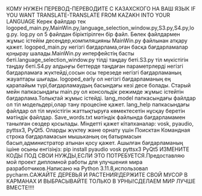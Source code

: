 КОМУ НУЖЕН ПЕРЕВОД-ПЕРЕВОДИТЕ С КАЗАХСКОГО НА ВАШ ЯЗЫК
IF YOU WANT TRANSLATE-TRANSLATE FROM KAZAKH INTO YOUR LANGUAGE
Керек файлдар тек logoped_main.py,MainWin.py,language_selection_window.py,S3.py,S4.py,log.py.
log.py ол 5 файлдан біріктірілген бір файл.
Бөлек файлдармен жұмыс істейім десеңдер,компиляцияны MainWin.py файлынан атқару қажет.
logoped_main.py негізгі бағдарлама,оған басқа бағдарламалар қоңырау шалады.MainWin.py интерфейстің басты беті.language_selection_window.py тілді таңдау беті.S3.py тіл мүкістігін таңдау беті.S4.py алдыңғы беттерде таңдаған параметрлерді негізгі бағдарламаға жүктейді,сосын осы терезеде негізгі бағдарламаның жауаптары шығады.
logoped_early ол негізгі бағдарламаның ең қарапайым түрі,бағдарламаудың басындағы кезі десе болады.
Старый мейн папкасындағы main.py ол консольдік режимде жұмыс істейтін бағдарлама.Толықтай жұмыс істейді.
lang_model папкасындағы файлдар ол тіл модельдері,олар тану процесіне қажет.
lang_help папкасындағы файлдар ол тіл мүкістігін жаттықтыруға көмектесетін нұсқау беретін мәтіндік файлдар.
Save_words.txt мәтіндік файлында бағдарламамен танылған сөздер қосылады.
Міндетті қажет кітапханалар: vosk, pyaudio, pyttsx3, PyQt5.
Оларды жүктеу және орнату үшін Поисктан Командная строка бағдарламасын мышьканың оң батырмасын басып,администратор атынан қосу қажет.
Ашылған бағдарламаның ішіне осыны енгізіңіз: pip install pyaudio vosk pyttsx3 PyQt5
ИЗМЕНИТЕ КОДЫ ПОД СВОИ НУЖДЫ,ЕСЛИ ЭТО ПОТРЕБУЕТСЯ.Предоставляю мой проект дипломной работы для улучшения мира разработчиков.Написано на Python 3.11.8,использовал pycharm.САЖАЙТЕ ДЕРЕВЬЯ И РАСТЕНИЯ!ДЕРЖИТЕ СВОЙ МУСОР В КАРМАНАХ И ВЫБРАСЫВАЙТЕ ТОЛЬКО В УРНЫ!СДЕЛАЕМ МИР ЛУЧШЕ ВМЕСТЕ!!!!
